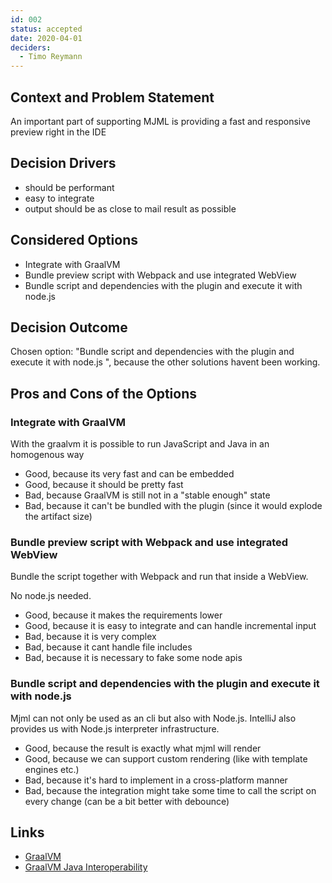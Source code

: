 ```yaml
---
id: 002
status: accepted
date: 2020-04-01
deciders:
  - Timo Reymann
---
```



## Context and Problem Statement

An important part of supporting MJML is providing a fast and responsive preview right in the IDE

## Decision Drivers

* should be performant
* easy to integrate
* output should be as close to mail result as possible

## Considered Options

* Integrate with GraalVM
* Bundle preview script with Webpack and use integrated WebView
* Bundle script and dependencies with the plugin and execute it with node.js

## Decision Outcome

Chosen option: "Bundle script and dependencies with the plugin and execute it with node.js
", because the other solutions havent been
working.

## Pros and Cons of the Options <!-- optional -->

### Integrate with GraalVM

With the graalvm it is possible to run JavaScript and Java in an homogenous way

* Good, because its very fast and can be embedded
* Good, because it should be pretty fast
* Bad, because GraalVM is still not in a "stable enough" state
* Bad, because it can't be bundled with the plugin (since it would explode the artifact size)

### Bundle preview script with Webpack and use integrated WebView

Bundle the script together with Webpack and run that inside a WebView.

No node.js needed.

* Good, because it makes the requirements lower
* Good, because it is easy to integrate and can handle incremental input
* Bad, because it is very complex
* Bad, because it cant handle file includes
* Bad, because it is necessary to fake some node apis

### Bundle script and dependencies with the plugin and execute it with node.js

Mjml can not only be used as an cli but also with Node.js. IntelliJ also provides us with Node.js interpreter
infrastructure.

* Good, because the result is exactly what mjml will render
* Good, because we can support custom rendering (like with template engines etc.)
* Bad, because it's hard to implement in a cross-platform manner
* Bad, because the integration might take some time to call the script on every change (can be a bit better with
  debounce)

## Links

* [GraalVM](https://www.graalvm.org/)
* [GraalVM Java Interoperability](https://www.graalvm.org/reference-manual/js/JavaInteroperability/)